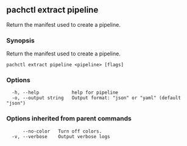 ## pachctl extract pipeline

Return the manifest used to create a pipeline.

### Synopsis

Return the manifest used to create a pipeline.

```
pachctl extract pipeline <pipeline> [flags]
```

### Options

```
  -h, --help            help for pipeline
  -o, --output string   Output format: "json" or "yaml" (default "json")
```

### Options inherited from parent commands

```
      --no-color   Turn off colors.
  -v, --verbose    Output verbose logs
```

